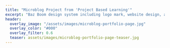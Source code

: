 ```yaml
---
title: "Microblog Project from 'Project Based Learning'"
excerpt: "Baz Boom design system including logo mark, website design, and branding applications."
header:
  overlay_image: "/assets/images/microblog-portfolio-page.jpg"
  overlay_color: "#000"
  overlay_filter: 0.6
  teaser: assets/images/microblog-portfolio-page-teaser.jpg
---
```

